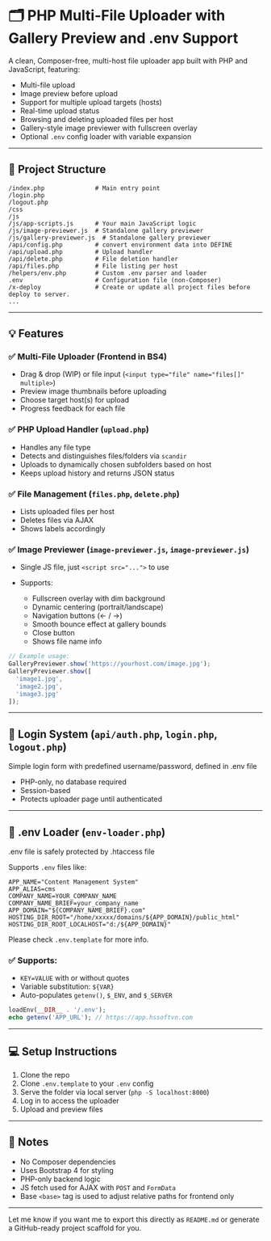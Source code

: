# 🗂 PHP Multi-File Uploader with Gallery Preview and .env Support

A clean, Composer-free, multi-host file uploader app built with PHP and JavaScript, featuring:

* Multi-file upload
* Image preview before upload
* Support for multiple upload targets (hosts)
* Real-time upload status
* Browsing and deleting uploaded files per host
* Gallery-style image previewer with fullscreen overlay
* Optional `.env` config loader with variable expansion

---

## 📁 Project Structure

```
/index.php              # Main entry point
/login.php
/logout.php
/css
/js
/js/app-scripts.js      # Your main JavaScript logic
/js/image-previewer.js  # Standalone gallery previewer
/js/gallery-previewer.js  # Standalone gallery previewer
/api/config.php         # convert environment data into DEFINE
/api/upload.php         # Upload handler
/api/delete.php         # File deletion handler
/api/files.php          # File listing per host
/helpers/env.php        # Custom .env parser and loader
.env                    # Configuration file (non-Composer)
/x-deploy               # Create or update all project files before deploy to server.
...
```

---

## 💡 Features

### ✅ Multi-File Uploader (Frontend in BS4)

* Drag & drop (WIP) or file input (`<input type="file" name="files[]" multiple>`)
* Preview image thumbnails before uploading
* Choose target host(s) for upload
* Progress feedback for each file

### ✅ PHP Upload Handler (`upload.php`)

* Handles any file type
* Detects and distinguishes files/folders via `scandir`
* Uploads to dynamically chosen subfolders based on host
* Keeps upload history and returns JSON status

### ✅ File Management (`files.php`, `delete.php`)

* Lists uploaded files per host
* Deletes files via AJAX
* Shows labels accordingly

### ✅ Image Previewer (`image-previewer.js`, `image-previewer.js`)

* Single JS file, just `<script src="...">` to use
* Supports:

  * Fullscreen overlay with dim background
  * Dynamic centering (portrait/landscape)
  * Navigation buttons (← / →)
  * Smooth bounce effect at gallery bounds
  * Close button
  * Shows file name info

```js
// Example usage:
GalleryPreviewer.show('https://yourhost.com/image.jpg');
GalleryPreviewer.show([
  'image1.jpg',
  'image2.jpg',
  'image3.jpg'
]);
```

---

## 🔐 Login System (`api/auth.php`, `login.php`, `logout.php`)

Simple login form with predefined username/password, defined in .env file

* PHP-only, no database required
* Session-based
* Protects uploader page until authenticated

---

## 🔧 .env Loader (`env-loader.php`)

.env file is safely protected by .htaccess file

Supports `.env` files like:

```dotenv
APP_NAME="Content Management System"
APP_ALIAS=cms
COMPANY_NAME=YOUR_COMPANY_NAME
COMPANY_NAME_BRIEF=your_company_name
APP_DOMAIN="${COMPANY_NAME_BRIEF}.com"
HOSTING_DIR_ROOT="/home/xxxxx/domains/${APP_DOMAIN}/public_html"
HOSTING_DIR_ROOT_LOCALHOST="d:/${APP_DOMAIN}"
```

Please check `.env.template` for more info.

### ✅ Supports:

* `KEY=VALUE` with or without quotes
* Variable substitution: `${VAR}`
* Auto-populates `getenv()`, `$_ENV`, and `$_SERVER`

```php
loadEnv(__DIR__ . '/.env');
echo getenv('APP_URL'); // https://app.hssoftvn.com
```

---

## 💻 Setup Instructions

1. Clone the repo
2. Clone `.env.template` to your `.env` config
3. Serve the folder via local server (`php -S localhost:8000`)
4. Log in to access the uploader
5. Upload and preview files

---

## 📌 Notes

* No Composer dependencies
* Uses Bootstrap 4 for styling
* PHP-only backend logic
* JS fetch used for AJAX with `POST` and `FormData`
* Base `<base>` tag is used to adjust relative paths for frontend only

---

Let me know if you want me to export this directly as `README.md` or generate a GitHub-ready project scaffold for you.
